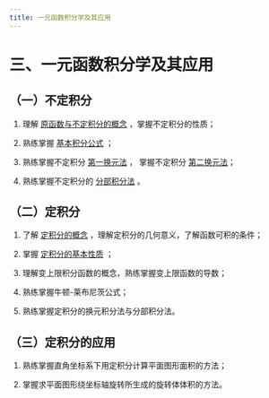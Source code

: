 ```yaml
---
title: 一元函数积分学及其应用
---
```


# 三、一元函数积分学及其应用

## （一）不定积分

01. 理解 [原函数与不定积分的概念](./01-不定积分/01-不定积分的概念与性质.md#原函数与不定积分的概念) ，掌握不定积分的性质；

02. 熟练掌握 [基本积分公式](./01-不定积分/01-不定积分的概念与性质.md#基本积分表) ；

03. 熟练掌握不定积分 [第一换元法](./01-不定积分/02-换元积分法.md#第一类换元法) ，
    掌握不定积分 [第二换元法](./01-不定积分/02-换元积分法.md#第二类换元法)；

04. 熟练掌握不定积分的 [分部积分法](./01-不定积分/03-分部积分法.md) 。

## （二）定积分

01. 了解 [定积分的概念](./02-定积分/01-定积分的概念与性质.md#定积分的定义) ，理解定积分的几何意义，了解函数可积的条件；

02. 掌握 [定积分的基本性质](./02-定积分/01-定积分的概念与性质.md#定积分的性质) ；

03. 理解变上限积分函数的概念，熟练掌握变上限函数的导数；

04. 熟练掌握牛顿-莱布尼茨公式；

05. 熟练掌握定积分的换元积分法与分部积分法。

## （三）定积分的应用

01. 熟练掌握直角坐标系下用定积分计算平面图形面积的方法；

02. 掌握求平面图形绕坐标轴旋转所生成的旋转体体积的方法。
